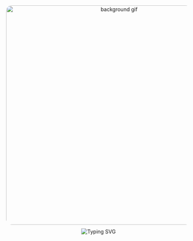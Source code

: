 <div style="text-align: center;">
  <img src="https://i.giphy.com/media/v1.Y2lkPTc5MGI3NjExMWZxdjl0czlzM2l3NW95cmtuam93NXNiaTR0MDg2Y2t1dzhjbjRocCZlcD12MV9pbnRlcm5hbF9naWZfYnlfaWQmY3Q9Zw/UtrsVNf4SFJfDJXDXk/giphy-downsized-large.gif" alt="background gif" style="width: 600px; height: auto; border-radius: 15px;">
  <br>
  <img src="https://readme-typing-svg.herokuapp.com?font=Pacifico&weight=600&size=35&pause=1000&color=39FF14&center=true&vCenter=true&width=600&height=70&lines=Feel+free+to+look+around+!!" alt="Typing SVG" style="margin-top: 10px;">
</div>
